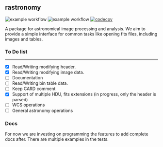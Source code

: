 ## rastronomy 

![example workflow](https://github.com/schwarzam/rastronomy/actions/workflows/build.yml/badge.svg)
![example workflow](https://github.com/schwarzam/rastronomy/actions/workflows/codecov.yml/badge.svg)
[![codecov](https://codecov.io/gh/Schwarzam/rastronomy/graph/badge.svg?token=WFB32324PK)](https://codecov.io/gh/Schwarzam/rastronomy)

A package for astronomical image processing and analysis. We aim to provide a simple interface for common tasks like opening fits files, including images and tables.

### To Do list
----------

* [X] Read/Writing modifying header.
* [X] Read/Writing modifying image data.
* [ ] Documentation
* [ ] Read/Writing bin table data.
* [ ] Keep CARD comment
* [X] Support of multiple HDU, fits extensions (in progress, only the header is parsed)
* [ ] WCS operations
* [ ] General astronomy operations

### Docs

For now we are investing on programming the features to add complete docs after. There are multiple examples in the tests.

